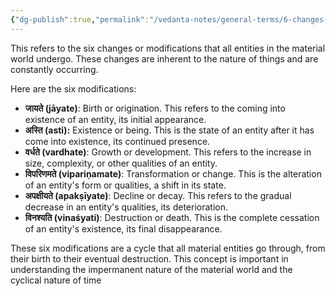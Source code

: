 ```yaml
---
{"dg-publish":true,"permalink":"/vedanta-notes/general-terms/6-changes-of-material-world/"}
---
```




This refers to the six changes or modifications that all entities in the material world undergo. These changes are inherent to the nature of things and are constantly occurring.

Here are the six modifications:

 * **जायते (jāyate)**: Birth or origination. This refers to the coming into existence of an entity, its initial appearance.
 * **अस्ति (asti):** Existence or being. This is the state of an entity after it has come into existence, its continued presence.
 * **वर्धते (vardhate)**: Growth or development. This refers to the increase in size, complexity, or other qualities of an entity.
 * **विपरिणमते (vipariṇamate)**: Transformation or change. This is the alteration of an entity's form or qualities, a shift in its state.
 * **अपक्षीयते (apakṣīyate)**: Decline or decay. This refers to the gradual decrease in an entity's qualities, its deterioration.
 * **विनश्यति (vinaśyati)**: Destruction or death. This is the complete cessation of an entity's existence, its final disappearance.

These six modifications are a cycle that all material entities go through, from their birth to their eventual destruction. This concept is important in understanding the impermanent nature of the material world and the cyclical nature of time